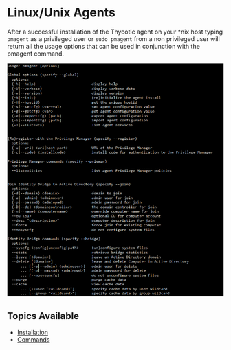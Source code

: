 [title]: # (Agents)
[tags]: # (panel)
[priority]: # (4)
# Linux/Unix Agents

After a successful installation of the Thycotic agent on your *nix host typing `pmagent` as a privileged user or `sudo pmagent` from a non privileged user will return all the usage options that can be used in conjunction with the pmagent command.

![pmagent](images/pmagent.png "Command list for pmagent use")

## Topics Available

* [Installation](install/index.md)
* [Commands](commands/index.md)